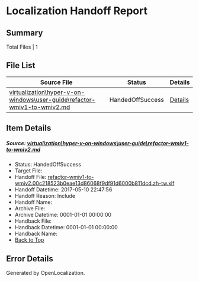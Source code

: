 # <a name='report-top'></a> Localization Handoff Report

## Summary
 Total Files | 1

## File List
 Source File | Status | Details 
 ----------- | ------ | ------- 
 [virtualization\hyper-v-on-windows\user-guide\refactor-wmiv1-to-wmiv2.md](https://github.com/Microsoft/Virtualization-Documentation-Private/blob/a424c11258e47f224e14c4349b852b9e37b7604f/virtualization/hyper-v-on-windows/user-guide/refactor-wmiv1-to-wmiv2.md) | HandedOffSuccess | [Details](#e2d6faabe77346199a5d292fcfd92cdfd63909b8236)

## Item Details
##### <a name='e2d6faabe77346199a5d292fcfd92cdfd63909b8236'></a> Source: [virtualization\hyper-v-on-windows\user-guide\refactor-wmiv1-to-wmiv2.md](https://github.com/Microsoft/Virtualization-Documentation-Private/blob/a424c11258e47f224e14c4349b852b9e37b7604f/virtualization/hyper-v-on-windows/user-guide/refactor-wmiv1-to-wmiv2.md)
* Status: HandedOffSuccess
* Target File: 
* Handoff File: [refactor-wmiv1-to-wmiv2.00c218523b0eae13d86068f9df91d6000b811dcd.zh-tw.xlf](https://github.com/Microsoft/Virtualization-Documentation-Private.handoff/blob/2dc7001f8c1a4640815ec15e5dfaa6ce918a9b4b/ol-handoff/Microsoft/Virtualization-Documentation-Private.zh-tw/live/refactor-wmiv1-to-wmiv2.00c218523b0eae13d86068f9df91d6000b811dcd.zh-tw.xlf)
* Handoff Datetime: 2017-05-10 22:47:56
* Handoff Reason: Include
* Handoff Name: 
* Archive File: 
* Archive Datetime: 0001-01-01 00:00:00
* Handback File: 
* Handback Datetime: 0001-01-01 00:00:00
* Handback Name: 
* [Back to Top](#report-top)


## Error Details

Generated by OpenLocalization.
